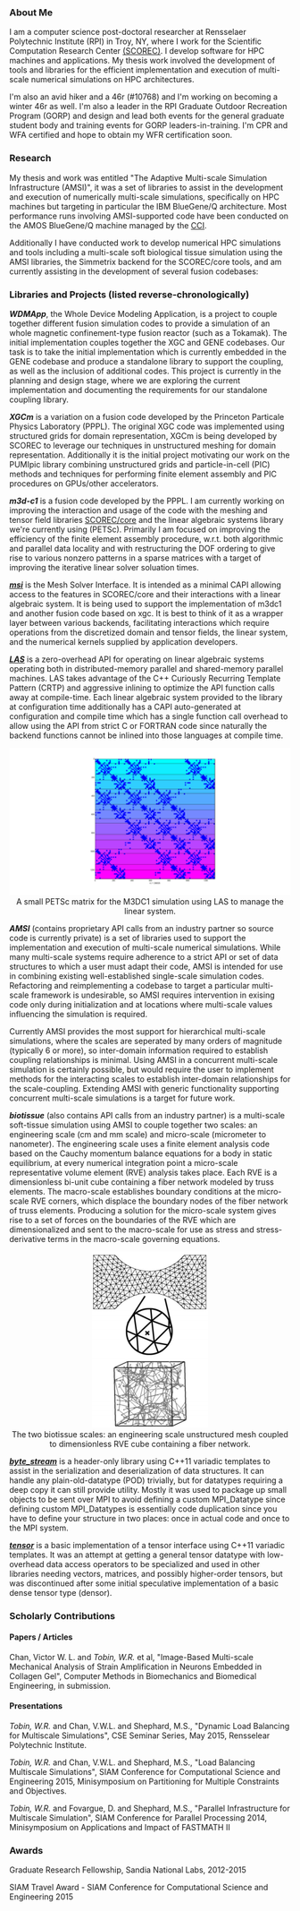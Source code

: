 ### About Me

I am a computer science post-doctoral researcher at Rensselaer Polytechnic Institute (RPI) in Troy, NY, where I work for the Scientific Computation Research Center [(SCOREC)](https://www.scorec.rpi.edu/). I develop software for HPC machines and applications. My thesis work involved the development of tools and libraries for the efficient implementation and execution of multi-scale numerical simulations on HPC architectures.

I'm also an avid hiker and a 46r (#10768) and I'm working on becoming a winter 46r as well. I'm also a leader in the RPI Graduate Outdoor Recreation Program (GORP) and design and lead both events for the general graduate student body and training events for GORP leaders-in-training. I'm CPR and WFA certified and hope to obtain my WFR certification soon.

### Research

My thesis and work was entitled "The Adaptive Multi-scale Simulation Infrastructure (AMSI)", it was a set of libraries to assist in the development and execution of numerically multi-scale simulations, specifically on HPC machines but targeting in particular the IBM BlueGene/Q architecture. Most performance runs involving AMSI-supported code have been conducted on the AMOS BlueGene/Q machine managed by the [CCI](http://cci.rpi.edu/).

Additionally I have conducted work to develop numerical HPC simulations and tools including a multi-scale soft biological tissue simulation using the AMSI libraries, the Simmetrix backend for the SCOREC/core tools, and am currently assisting in the development of several fusion codebases:

### Libraries and Projects (listed reverse-chronologically)

***WDMApp***, the Whole Device Modeling Application, is a project to couple together different fusion simulation codes to provide a simulation of an whole magnetic confinement-type fusion reactor (such as a Tokamak). The initial implementation couples together the XGC and GENE codebases. Our task is to take the initial implementation which is currently embedded in the GENE codebase and produce a standalone library to support the coupling, as well as the inclusion of additional codes. This project is currently in the planning and design stage, where we are exploring the current implementation and documenting the requirements for our standalone coupling library.

***XGCm*** is a variation on a fusion code developed by the Princeton Particale Physics Laboratory (PPPL). The original XGC code was implemented using structured grids for domain representation, XGCm is being developed by SCOREC to leverage our techniques in unstructured meshing for domain representation. Additionally it is the initial project motivating our work on the PUMIpic library combining unstructured grids and particle-in-cell (PIC) methods and techniques for performing finite element assembly and PIC procedures on GPUs/other accelerators.

***m3d-c1*** is a fusion code developed by the PPPL. I am currently working on improving the interaction and usage of the code with the meshing and tensor field libraries [SCOREC/core](https://github.com/SCOREC/core) and the linear algebraic systems library we're currently using (PETSc). Primarily I am focused on improving the efficiency of the finite element assembly procedure, w.r.t. both algorithmic and parallel data locality and with restructuring the DOF ordering to give rise to various nonzero patterns in a sparse matrices with a target of improving the iterative linear solver soluation times.

[***msi***](https://github.com/SCOREC/msi) is the Mesh Solver Interface. It is intended as a minimal CAPI allowing access to the features in SCOREC/core and their interactions with a linear algebraic system. It is being used to support the implementation of m3dc1 and another fusion code based on xgc. It is best to think of it as a wrapper layer between various backends, facilitating interactions which require operations from the discretized domain and tensor fields, the linear system, and the numerical kernels supplied by application developers.

[***LAS***](https://github.com/tobinw/las) is a zero-overhead API for operating on linear algebraic systems operating both in distributed-memory parallel and shared-memory parallel machines. LAS takes advantage of the C++ Curiously Recurring Template Pattern (CRTP) and aggressive inlining to optimize the API function calls away at compile-time. Each linear algebraic system provided to the library at configuration time additionally has a CAPI auto-generated at configuration and compile time which has a single function call overhead to allow using the API from strict C or FORTRAN code since naturally the backend functions cannot be inlined into those languages at compile time.

<p align="center">
<img src="images/las_mat_own.png" alt="LAS-managed matrix with MPI ownership ranges highlighted"> <br/>
A small PETSc matrix for the M3DC1 simulation using LAS to manage the linear system.
</p>

***AMSI*** (contains proprietary API calls from an industry partner so source code is currently private) is a set of libraries used to support the implementation and execution of multi-scale numerical simulations. While many multi-scale systems require adherence to a strict API or set of data structures to which a user must adapt their code, AMSI is intended for use in combining existing well-established single-scale simulation codes. Refactoring and reimplementing a codebase to target a particular multi-scale framework is undesirable, so AMSI requires intervention in exising code only during initialization and at locations where multi-scale values influencing the simulation is required.

Currently AMSI provides the most support for hierarchical multi-scale simulations, where the scales are seperated by many orders of magnitude (typically 6 or more), so inter-domain information required to establish coupling relationships is minimal. Using AMSI in a concurrent multi-scale simulation is certainly possible, but would require the user to implement methods for the interacting scales to establish inter-domain relationships for the scale-coupling. Extending AMSI with generic functionality supporting concurrent multi-scale simulations is a target for future work.

***biotissue*** (also contains API calls from an industry partner) is a multi-scale soft-tissue simulation using AMSI to couple together two scales: an engineering scale (cm and mm scale) and micro-scale (micrometer to nanometer). The engineering scale uses a finite element analysis code based on the Cauchy momentum balance equations for a body in static equilibrium, at every numerical integration point a micro-scale representative volume element (RVE) analysis takes place. Each RVE is a dimensionless bi-unit cube containing a fiber network modeled by truss elements. The macro-scale establishes boundary conditions at the micro-scale RVE corners, which displace the boundary nodes of the fiber network of truss elements. Producing a solution for the micro-scale system gives rise to a set of forces on the boundaries of the RVE which are dimensionalized and sent to the macro-scale for use as stress and stress-derivative terms in the macro-scale governing equations.

<p align="center">
<img src="images/bio_scales.png" alt="Biotissue scales"> <br/>
The two biotissue scales: an engineering scale unstructured mesh coupled to dimensionless RVE cube containing a fiber network.
</p>

[***byte_stream***](https://github.com/tobinw/byte_stream) is a header-only library using C++11 variadic templates to assist in the serialization and deserialization of data structures. It can handle any plain-old-datatype (POD) trivially, but for datatypes requiring a deep copy it can still provide utility. Mostly it was used to package up small objects to be sent over MPI to avoid defining a custom MPI_Datatype since defining custom MPI_Datatypes is essentially code duplication since you have to define your structure in two places: once in actual code and once to the MPI system.

[***tensor***](https://github.com/tobinw/tensor) is a basic implementation of a tensor interface using C++11 variadic templates. It was an attempt at getting a general tensor datatype with low-overhead data access operators to be specialized and used in other libraries needing vectors, matrices, and possibly higher-order tensors, but was discontinued after some initial speculative implementation of a basic dense tensor type (densor).

### Scholarly Contributions

#### Papers / Articles

Chan, Victor W. L. and *Tobin, W.R.* et al, "Image-Based Multi-scale Mechanical Analysis of Strain Amplification in Neurons Embedded in Collagen Gel", Computer Methods in Biomechanics and Biomedical Engineering, in submission.

#### Presentations

*Tobin, W.R.* and Chan, V.W.L. and Shephard, M.S., "Dynamic Load Balancing for Multiscale Simulations", CSE Seminar Series, May 2015, Rensselear Polytechnic Institute.

*Tobin, W.R.* and Chan, V.W.L. and Shephard, M.S., "Load Balancing Multiscale Simulations", SIAM Conference for Computational Science and Engineering 2015, Minisymposium on Partitioning for Multiple Constraints and Objectives.

*Tobin, W.R.* and Fovargue, D. and Shephard, M.S., "Parallel Infrastructure for Multiscale Simulation", SIAM Conference for Parallel Processing 2014, Minisymposium on Applications and Impact of FASTMATH II

### Awards

Graduate Research Fellowship, Sandia National Labs, 2012-2015

SIAM Travel Award - SIAM Conference for Computational Science and Engineering 2015
